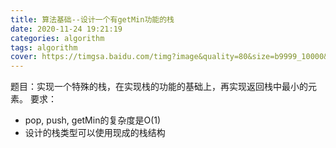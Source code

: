 ```yaml
---
title: 算法基础--设计一个有getMin功能的栈
date: 2020-11-24 19:21:19
categories: algorithm
tags: algorithm
cover: https://timgsa.baidu.com/timg?image&quality=80&size=b9999_10000&sec=1606227010984&di=b2a32e7ed2ba652b313f84c44a6c7ca0&imgtype=0&src=http%3A%2F%2Fpic1.win4000.com%2Fwallpaper%2F6%2F586b4ea4d1ed5.jpg
---
```

题目：实现一个特殊的栈，在实现栈的功能的基础上，再实现返回栈中最小的元素。
要求：
+ pop, push, getMin的复杂度是O(1)
+ 设计的栈类型可以使用现成的栈结构

